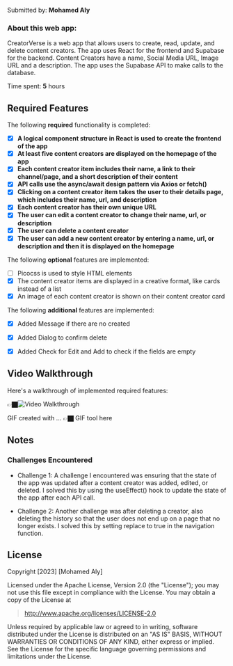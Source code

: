Submitted by: **Mohamed Aly**

### About this web app:
CreatorVerse is a web app that allows users to create, read, update, and delete content creators. The app uses React for the frontend and Supabase for the backend. Content Creators have a name, Social Media URL, Image URL and a description. The app uses the Supabase API to make calls to the database.


Time spent: **5** hours

## Required Features

The following **required** functionality is completed:

<!-- 👉🏿👉🏿👉🏿 Make sure to check off completed functionality below -->
- [x] **A logical component structure in React is used to create the frontend of the app**
- [x] **At least five content creators are displayed on the homepage of the app**
- [x] **Each content creator item includes their name, a link to their channel/page, and a short description of their content**
- [x] **API calls use the async/await design pattern via Axios or fetch()**
- [x] **Clicking on a content creator item takes the user to their details page, which includes their name, url, and description**
- [x] **Each content creator has their own unique URL**
- [x] **The user can edit a content creator to change their name, url, or description**
- [x] **The user can delete a content creator**
- [x] **The user can add a new content creator by entering a name, url, or description and then it is displayed on the homepage**

The following **optional** features are implemented:

- [ ] Picocss is used to style HTML elements
- [x] The content creator items are displayed in a creative format, like cards instead of a list
- [x] An image of each content creator is shown on their content creator card

The following **additional** features are implemented:

* [x] Added Message if there are no created
* [x] Added Dialog to confirm delete
* [x] Added Check for Edit and Add to check if the fields are empty


## Video Walkthrough

Here's a walkthrough of implemented required features:

👉🏿<img src='CreatorVerse.gif' title='Video Walkthrough' width='' alt='Video Walkthrough' />

<!-- Replace this with whatever GIF tool you used! -->
GIF created with ...  👉🏿 GIF tool here
<!-- Recommended tools:
[Kap](https://getkap.co/) for macOS
[ScreenToGif](https://www.screentogif.com/) for Windows
[peek](https://github.com/phw/peek) for Linux. -->

## Notes

### Challenges Encountered
- Challenge 1: A challenge I encountered was ensuring that the state of the app was updated after a content creator was added, edited, or deleted. I solved this by using the useEffect() hook to update the state of the app after each API call.

- Challenge 2: Another challenge was after deleting a creator, also deleting the history so that the user does not end up on a page that no longer exists. I solved this by setting replace to true in the navigation function.

## License

Copyright [2023] [Mohamed Aly]

Licensed under the Apache License, Version 2.0 (the "License"); you may not use this file except in compliance with the License. You may obtain a copy of the License at

> http://www.apache.org/licenses/LICENSE-2.0

Unless required by applicable law or agreed to in writing, software distributed under the License is distributed on an "AS IS" BASIS, WITHOUT WARRANTIES OR CONDITIONS OF ANY KIND, either express or implied. See the License for the specific language governing permissions and limitations under the License.

